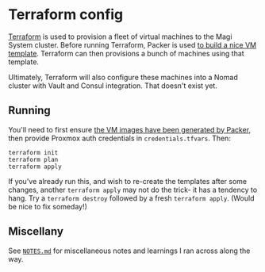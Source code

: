 # Terraform config

[Terraform](https://www.terraform.io/) is used to provision a fleet of virtual machines to the Magi System cluster. Before running Terraform, Packer is used [to build a nice VM template](../packer/README.md). Terraform can then provisions a bunch of machines using that template.

Ultimately, Terraform will also configure these machines into a Nomad cluster with Vault and Consul integration. That doesn't exist yet.

## Running

You'll need to first ensure [the VM images have been generated by Packer](../packer/README.md), then provide Proxmox auth credentials in `credentials.tfvars`. Then:

```shell
terraform init
terraform plan
terraform apply
```

If you've already run this, and wish to re-create the templates after some changes, another `terraform apply` may not do the trick- it has a tendency to hang. Try a `terraform destroy` followed by a fresh `terraform apply`. (Would be nice to fix someday!)

## Miscellany

See [`NOTES.md`](./NOTES.md) for miscellaneous notes and learnings I ran across along the way.

